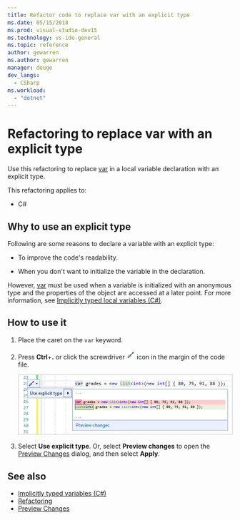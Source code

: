 ```yaml
---
title: Refactor code to replace var with an explicit type
ms.date: 05/15/2018
ms.prod: visual-studio-dev15
ms.technology: vs-ide-general
ms.topic: reference
author: gewarren
ms.author: gewarren
manager: douge
dev_langs:
  - CSharp
ms.workload:
  - "dotnet"
---
```

# Refactoring to replace var with an explicit type

Use this refactoring to replace [var](/dotnet/csharp/language-reference/keywords/var) in a local variable declaration with an explicit type.

This refactoring applies to:

- C#

## Why to use an explicit type

Following are some reasons to declare a variable with an explicit type:

- To improve the code's readability.

- When you don't want to initialize the variable in the declaration.

However, [var](/dotnet/csharp/language-reference/keywords/var) must be used when a variable is initialized with an anonymous type and the properties of the object are accessed at a later point. For more information, see [Implicitly typed local variables (C#)](/dotnet/csharp/programming-guide/classes-and-structs/implicitly-typed-local-variables).

## How to use it

1. Place the caret on the `var` keyword.

1. Press **Ctrl**+**.** or click the screwdriver ![screwdriver icon](../media/screwdriver-icon.png) icon in the margin of the code file.

   ![Use explicit type quick actions menu](media/use-explicit-type.png)

1. Select **Use explicit type**. Or, select **Preview changes** to open the [Preview Changes](../../ide/preview-changes.md) dialog, and then select **Apply**.

## See also

- [Implicitly typed variables (C#)](/dotnet/csharp/programming-guide/classes-and-structs/implicitly-typed-local-variables)
- [Refactoring](../refactoring-in-visual-studio.md)
- [Preview Changes](../../ide/preview-changes.md)